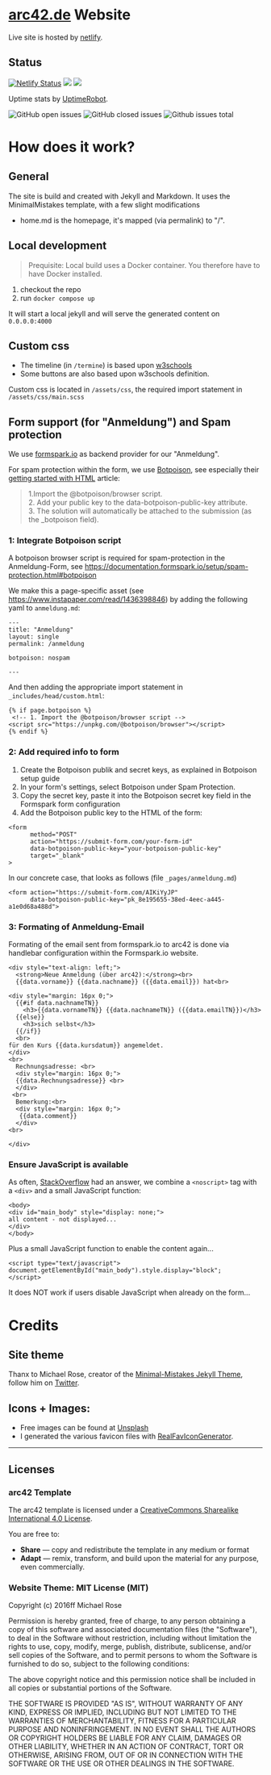 # [arc42.de](https://arc42.de) Website

Live site is hosted by [netlify](https://netlify.com).

## Status

[![Netlify Status](https://api.netlify.com/api/v1/badges/801e5a9f-f256-478f-89fb-84c9d3df710f/deploy-status)](https://app.netlify.com/sites/arc42de-site/deploys)
![](https://badgen.net/uptime-robot/month/m778709372-640fbdf765be9486dbffe066)
![](https://badgen.net/uptime-robot/week/m778709372-640fbdf765be9486dbffe066)

Uptime stats by [UptimeRobot](https://uptimerobot.com).


![GitHub open issues](https://img.shields.io/github/issues/arc42/arc42.de-site)
![GitHub closed issues](https://img.shields.io/github/issues-closed/arc42/arc42.de-site)
![Github issues total](https://badgen.net/github/issues/arc42/arc42.de-site)



# How does it work?

## General
The site is build and created with Jekyll and Markdown. 
It uses the MinimalMistakes template, with a few slight modifications

* home.md is the homepage, it's mapped (via permalink) to "/".


## Local development

> Prequisite: Local build uses a Docker container. You therefore have to have Docker installed. 

1. checkout the repo
2. run  `docker compose up`

It will start a local jekyll and will serve the generated content on `0.0.0.0:4000`


## Custom css

* The timeline (in `/termine`) is based upon [w3schools](https://www.w3schools.com/howto/tryit.asp?filename=tryhow_css_timeline) 
* Some buttons are also based upon w3schools definition.

Custom css is located in `/assets/css`, the required import statement in `/assets/css/main.scss`


## Form support (for "Anmeldung") and Spam protection
We use [formspark.io](formspark.io) as backend provider for our "Anmeldung".

For spam protection within the form, we use [Botpoison](https://botpoison.com/),
see especially their [getting started with HTML](https://botpoison.com/documentation/getting-started/html/) article:

>1.Import the @botpoison/browser script.<br>
>2. Add your public key to the data-botpoison-public-key attribute.<br>
>3. The solution will automatically be attached to the submission (as the _botpoison field).


### 1: Integrate Botpoison script

A botpoison browser script is required for spam-protection in the Anmeldung-Form,
see https://documentation.formspark.io/setup/spam-protection.html#botpoison

We make this a page-specific asset (see https://www.instapaper.com/read/1436398846)
by adding the following yaml to `anmeldung.md`:

```
---
title: "Anmeldung"
layout: single
permalink: /anmeldung

botpoison: nospam

---
```

And then adding the appropriate import statement in `_includes/head/custom.html`:

```
{% if page.botpoison %}
 <!-- 1. Import the @botpoison/browser script -->
<script src="https://unpkg.com/@botpoison/browser"></script>
{% endif %}
```


### 2: Add required info to form

1. Create the Botpoison publik and secret keys, as explained in Botpoison setup guide
2. In your form's settings, select Botpoison under Spam Protection.
3. Copy the secret key, paste it into the Botpoison secret key field in the Formspark form configuration
4. Add the Botpoison public key to the HTML of the form:

```
<form
      method="POST"
      action="https://submit-form.com/your-form-id"
      data-botpoison-public-key="your-botpoison-public-key"
      target="_blank"
>
```

In our concrete case, that looks as follows (file `_pages/anmeldung.md`)

```
<form action="https://submit-form.com/AIKiYyJP"
      data-botpoison-public-key="pk_8e195655-38ed-4eec-a445-a1e0d68a488d">

```

### 3: Formating of Anmeldung-Email
Formating of the email sent from formspark.io to arc42 is done via handlebar configuration
within the Formspark.io website.

```
<div style="text-align: left;">
  <strong>Neue Anmeldung (über arc42):</strong><br>
  {{data.vorname}} {{data.nachname}} ({{data.email}}) hat<br>

<div style="margin: 16px 0;">
  {{#if data.nachnameTN}}
    <h3>{{data.vornameTN}} {{data.nachnameTN}} ({{data.emailTN}})</h3>
  {{else}}
    <h3>sich selbst</h3>
  {{/if}}
  <br>
für den Kurs {{data.kursdatum}} angemeldet.
</div>
<br>
  Rechnungsadresse: <br>
  <div style="margin: 16px 0;">
  {{data.Rechnungsadresse}} <br>
  </div>
 <br>
  Bemerkung:<br>
  <div style="margin: 16px 0;">
   {{data.comment}} 
  </div>
<br>

</div>
```

### Ensure JavaScript is available
As often, [StackOverflow](https://stackoverflow.com/posts/50908173/revisions) had an answer,
we combine a `<noscript>` tag with a `<div>` and a small JavaScript function:

```
<body>
<div id="main_body" style="display: none;">
all content - not displayed...
</div>
</body>
```

Plus a small JavaScript function to enable the content again...

```
<script type="text/javascript">
document.getElementById("main_body").style.display="block";
</script>
```

It does NOT work if users disable JavaScript when already on the form... 

# Credits

## Site theme
Thanx to Michael Rose, creator of the [Minimal-Mistakes Jekyll Theme](https://mademistakes.com),
follow him on [Twitter](https://twitter.com/mmistakes).

## Icons + Images:

* Free images can be found at [Unsplash](https://unsplash.com/)
* I generated the various favicon files with [RealFavIconGenerator](https://realfavicongenerator.net/).


---

## Licenses


### arc42 Template
The arc42 template is licensed under a [CreativeCommons Sharealike International 4.0 License](https://creativecommons.org/licenses/by-sa/4.0/).

You are free to:

* **Share** — copy and redistribute the template in any medium or format
* **Adapt** — remix, transform, and build upon the material for any purpose, even commercially.


### Website Theme: MIT License (MIT)

Copyright (c) 2016ff Michael Rose

Permission is hereby granted, free of charge, to any person obtaining a copy
of this software and associated documentation files (the "Software"), to deal
in the Software without restriction, including without limitation the rights
to use, copy, modify, merge, publish, distribute, sublicense, and/or sell
copies of the Software, and to permit persons to whom the Software is
furnished to do so, subject to the following conditions:

The above copyright notice and this permission notice shall be included in all
copies or substantial portions of the Software.

THE SOFTWARE IS PROVIDED "AS IS", WITHOUT WARRANTY OF ANY KIND, EXPRESS OR
IMPLIED, INCLUDING BUT NOT LIMITED TO THE WARRANTIES OF MERCHANTABILITY,
FITNESS FOR A PARTICULAR PURPOSE AND NONINFRINGEMENT. IN NO EVENT SHALL THE
AUTHORS OR COPYRIGHT HOLDERS BE LIABLE FOR ANY CLAIM, DAMAGES OR OTHER
LIABILITY, WHETHER IN AN ACTION OF CONTRACT, TORT OR OTHERWISE, ARISING FROM,
OUT OF OR IN CONNECTION WITH THE SOFTWARE OR THE USE OR OTHER DEALINGS IN THE
SOFTWARE.
